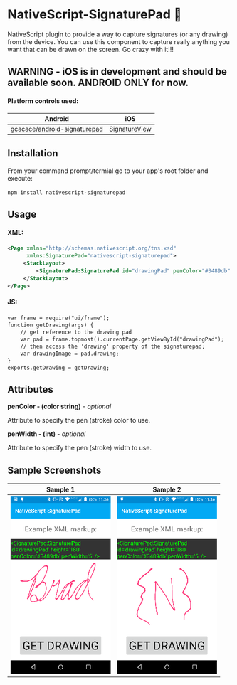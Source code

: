 # NativeScript-SignaturePad :pencil:
NativeScript plugin to provide a way to capture signatures (or any drawing) from the device.
You can use this component to capture really anything you want that can be drawn on the screen. Go crazy with it!!!

## WARNING - iOS is in development and should be available soon. ANDROID ONLY for now.

#### Platform controls used: 
Android | iOS
---------- | -----------
[gcacace/android-signaturepad](https://github.com/gcacace/android-signaturepad) |  [SignatureView](https://cocoapods.org/pods/SignatureView)

## Installation
From your command prompt/termial go to your app's root folder and execute:

`npm install nativescript-signaturepad`

## Usage
#### XML:
```XML
<Page xmlns="http://schemas.nativescript.org/tns.xsd"
      xmlns:SignaturePad="nativescript-signaturepad">
     <StackLayout>
         <SignaturePad:SignaturePad id="drawingPad" penColor="#3489db" penWidth="5" />        
     </StackLayout>
</Page>
```

#### JS:
```JS
var frame = require("ui/frame");
function getDrawing(args) {
    // get reference to the drawing pad
    var pad = frame.topmost().currentPage.getViewById("drawingPad");
    // then access the 'drawing' property of the signaturepad;
    var drawingImage = pad.drawing;
}
exports.getDrawing = getDrawing;
```

## Attributes
**penColor - (color string)** - *optional*

Attribute to specify the pen (stroke) color to use.
 
**penWidth - (int)** - *optional*

Attribute to specify the pen (stroke) width to use.

## Sample Screenshots

Sample 1 |  Sample 2 
-------- | ---------
![Sample1](sample1.png) | ![Sample2](sample2.png)